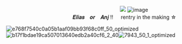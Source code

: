 ㅤㅤㅤㅤㅤㅤㅤㅤㅤㅤㅤㅤㅤㅤㅤㅤㅤㅤㅤㅤㅤㅤㅤㅤ![](https://komarev.com/ghpvc/?username=GRILLEDCHE3SE&color=blue)
![image](https://github.com/user-attachments/assets/3e8647d6-e129-46dd-a16b-463023307e1d)
ㅤㅤㅤㅤㅤㅤㅤㅤㅤㅤㅤㅤㅤㅤㅤㅤㅤㅤㅤㅤㅤㅤ𝑬𝒍𝒊𝒂𝒔 𝒐𝒓 𝑨𝒏𝒋 !! ㅤ rentry in the making ☆

![e768f7540c0a05b1aaf09bb93f68c0ff_50_optimized](https://github.com/user-attachments/assets/c8853f36-8c07-4f50-a2af-fe9e13979e10)![b17f1bdae19ca507013640edb2a40cf6_2_40](https://github.com/user-attachments/assets/36d00a88-a746-4188-98a6-cf3033b87879)![7943_50_1_optimized](https://github.com/user-attachments/assets/db5bb1f3-5d4e-445c-adf8-0e3db5360b6c)









